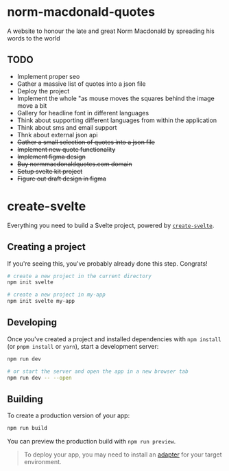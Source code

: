 # norm-macdonald-quotes
A website to honour the late and great Norm Macdonald by spreading his words to the world

## TODO
- Implement proper seo
- Gather a massive list of quotes into a json file
- Deploy the project
- Implement the whole "as mouse moves the squares behind the image move a bit
- Gallery for headline font in different languages
- Think about supporting different languages from within the application
- Think about sms and email support
- Thnk about external json api
- ~~Gather a small selection of quotes into a json file~~
- ~~Implement new quote functionality~~
- ~~Implement figma design~~
- ~~Buy normmacdonaldquotes.com domain~~
- ~~Setup svelte kit project~~
- ~~Figure out draft design in figma~~

# create-svelte

Everything you need to build a Svelte project, powered by [`create-svelte`](https://github.com/sveltejs/kit/tree/master/packages/create-svelte).

## Creating a project

If you're seeing this, you've probably already done this step. Congrats!

```bash
# create a new project in the current directory
npm init svelte

# create a new project in my-app
npm init svelte my-app
```

## Developing

Once you've created a project and installed dependencies with `npm install` (or `pnpm install` or `yarn`), start a development server:

```bash
npm run dev

# or start the server and open the app in a new browser tab
npm run dev -- --open
```

## Building

To create a production version of your app:

```bash
npm run build
```

You can preview the production build with `npm run preview`.

> To deploy your app, you may need to install an [adapter](https://kit.svelte.dev/docs/adapters) for your target environment.
